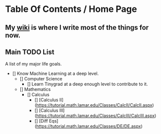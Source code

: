 # Table Of Contents / Home Page

## My [wiki](https://plazma.github.io/wiki/) is where I write most of the things for now.

## Main TODO List
A list of my major life goals.

- [] Know Machine Learning at a deep level.
    - [] Computer Science
        - [] Learn Tinygrad at a deep enough level to contribute to it.
    - [] Mathematics
        - [] Calculus
            - [] [Calculus II] (https://tutorial.math.lamar.edu/Classes/CalcII/CalcII.aspx)
            - [] [Calculus III] (https://tutorial.math.lamar.edu/Classes/CalcIII/CalcIII.aspx)
            - [] [Diff Eqs] (https://tutorial.math.lamar.edu/Classes/DE/DE.aspx)

